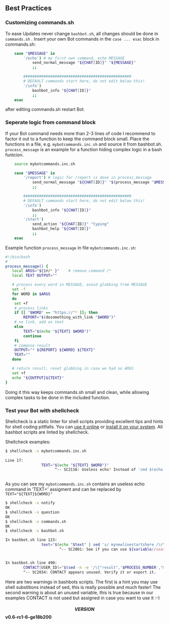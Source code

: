 ## Best Practices

### Customizing commands.sh

To ease Updates never change ```bashbot.sh```, all changes should be done in ```commands.sh``` .
Insert your own Bot commands in the ```case ... esac``` block in commands.sh:
```bash
	case "$MESSAGE" in
		'/echo') # my first own command, echo MESSAGE
			send_normal_message "${CHAT[ID]}" "${MESSAGE}"
			;;

		################################################
		# DEFAULT commands start here, do not edit below this!
		'/info')
			bashbot_info "${CHAT[ID]}"
			;;
	esac
```
after editing commands.sh restart Bot.

### Seperate logic from command block

If your Bot command needs more than 2-3 lines of code I recommend to factor it out to a function to keep the command block small.
Place the functions in a file, e.g. ```mybotcommands.inc.sh``` and source it from  bashbot.sh.
```process_message``` is an example for a function hiding complex logic in a bash funtcion.
```bash
	source mybotcommands.inc.sh

	case "$MESSAGE" in
		'/report') # logic for /report is done in process_message 
			send_normal_message "${CHAT[ID]}" "$(process_message "$MESSAGE")" 
			;;

		################################################
		# DEFAULT commands start here, do not edit below this!
		'/info')
			bashbot_info "${CHAT[ID]}"
			;;
		'/start')
			send_action "${CHAT[ID]}" "typing"
			bashbot_help "${CHAT[ID]}"
			;;
	esac
```
Example function ```process_message``` in file ```mybotcommands.inc.sh```:
```bash
#!/bin/bash
#
process_message() {
   local ARGS="${1#/* }"	# remove command /*
   local TEXT OUTPUT=""

   # process every word in MESSAGE, avoid globbing from MESSAGE
   set -f
   for WORD in $ARGS
   do
	set +f
	# process links 
	if [[ "$WORD" == "https://"* ]]; then
		REPORT="$(dosomething_with_link "$WORD")"
	# no link, add as text
	else
		TEXT="$(echo "${TEXT} $WORD")"
		continue
	fi
	# compose result
	OUTPUT="* ${REPORT} ${WORD} ${TEXT}"
	TEXT=""
   done

   # return result, reset globbing in case we had no ARGS
   set +f
   echo "${OUTPUT}${TEXT}"
}

```
Doing it this way keeps commands.sh small and clean, while allowing complex tasks to be done in the included function.

### Test your Bot with shellcheck
Shellcheck is a static linter for shell scripts providing excellent tips and hints for shell coding pittfalls. You can [use it online](https://www.shellcheck.net/) or [install it on your system](https://github.com/koalaman/shellcheck#installing).
All bashbot scripts are linted by shellcheck.

Shellcheck examples:
```bash
$ shellcheck -x mybotcommands.inc.sh
 
Line 17:
                TEXT="$(echo "${TEXT} $WORD")"
                      ^-- SC2116: Useless echo? Instead of 'cmd $(echo foo)', just use 'cmd foo'.
 
```
As you can see my ```mybotcommands.inc.sh``` contains an useless echo command in 'TEXT=' assigment and can be replaced by ```TEXT="${TEXT}${WORD}"```
```bash
$ shellcheck -x notify
OK
$ shellcheck -x question
OK
$ shellcheck -x commands.sh
OK
$ shellcheck -x bashbot.sh

In bashbot.sh line 123:
                text="$(echo "$text" | sed 's/ mynewlinestartshere /\r\n/g')" # hack for linebreaks in startproc scripts
                        ^-- SC2001: See if you can use ${variable//search/replace} instead.


In bashbot.sh line 490:
        CONTACT[USER_ID]="$(sed -n -e '/\["result",'$PROCESS_NUMBER',"message","contact","user_id"\]/  s/.*\][ \t]"\(.*\)"$/\1/p' <"$TMP")"
        ^-- SC2034: CONTACT appears unused. Verify it or export it.
```
Here are two warnings in bashbots scripts. The first is a hint you may use shell substitions instead of sed, this is really possible and much faster!
The second warning is about an unused variable, this is true because in our examples CONTACT is not used but assigned in case you want to use it :-)

#### $$VERSION$$ v0.6-rc1-6-ge18b200

